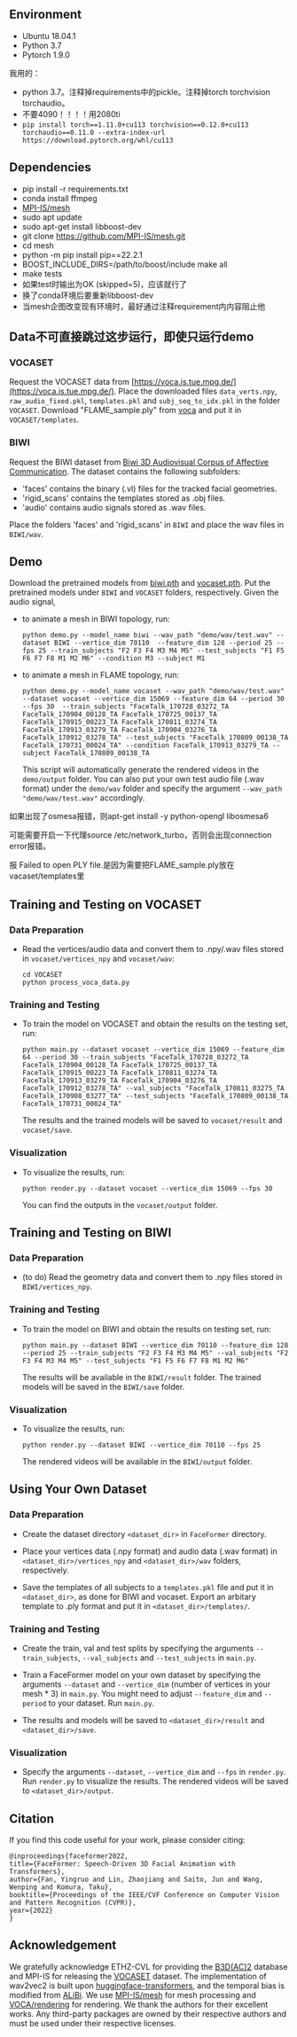 

## Environment

- Ubuntu 18.04.1
- Python 3.7
- Pytorch 1.9.0

我用的：
- python 3.7。注释掉requirements中的pickle。注释掉torch torchvision torchaudio。
- 不要4090！！！！用2080ti
- `pip install torch==1.11.0+cu113 torchvision==0.12.0+cu113 torchaudio==0.11.0 --extra-index-url https://download.pytorch.org/whl/cu113`

## Dependencies

- pip install -r requirements.txt
- conda install ffmpeg
- [MPI-IS/mesh](https://github.com/MPI-IS/mesh)
- sudo apt update
- sudo apt-get install libboost-dev
- git clone https://github.com/MPI-IS/mesh.git
- cd mesh
- python -m pip install pip==22.2.1
- BOOST_INCLUDE_DIRS=/path/to/boost/include make all
- make tests
- 如果test时输出为OK (skipped=5)，应该就行了
- 换了conda环境后要重新libboost-dev
- 当mesh企图改变现有环境时，最好通过注释requirement内内容阻止他


## Data不可直接跳过这步运行，即使只运行demo

### VOCASET

Request the VOCASET data from [https://voca.is.tue.mpg.de/](https://voca.is.tue.mpg.de/). Place the downloaded files `data_verts.npy`, `raw_audio_fixed.pkl`, `templates.pkl` and `subj_seq_to_idx.pkl` in the folder `VOCASET`. Download "FLAME_sample.ply" from [voca](https://github.com/TimoBolkart/voca/tree/master/template) and put it in `VOCASET/templates`.

### BIWI

Request the BIWI dataset from [Biwi 3D Audiovisual Corpus of Affective Communication](https://data.vision.ee.ethz.ch/cvl/datasets/b3dac2.en.html). The dataset contains the following subfolders:

- 'faces' contains the binary (.vl) files for the tracked facial geometries. 
- 'rigid_scans' contains the templates stored as .obj files. 
- 'audio' contains audio signals stored as .wav files. 

Place the folders 'faces' and 'rigid_scans' in `BIWI` and place the wav files in `BIWI/wav`.

## Demo

Download the pretrained models from [biwi.pth](https://drive.google.com/file/d/1WR1P25EE7Aj1nDZ4MeRsqdyGnGzmkbPX/view?usp=sharing) and [vocaset.pth](https://drive.google.com/drive/folders/1_XVYnBcca-8wD-zqAcaNKxwugBKn7hJe?usp=sharing). Put the pretrained models under `BIWI` and `VOCASET` folders, respectively. Given the audio signal,

- to animate a mesh in BIWI topology, run: 
	```
	python demo.py --model_name biwi --wav_path "demo/wav/test.wav" --dataset BIWI --vertice_dim 70110  --feature_dim 128 --period 25 --fps 25 --train_subjects "F2 F3 F4 M3 M4 M5" --test_subjects "F1 F5 F6 F7 F8 M1 M2 M6" --condition M3 --subject M1
	```

- to animate a mesh in FLAME topology, run: 
	```
	python demo.py --model_name vocaset --wav_path "demo/wav/test.wav" --dataset vocaset --vertice_dim 15069 --feature_dim 64 --period 30  --fps 30  --train_subjects "FaceTalk_170728_03272_TA FaceTalk_170904_00128_TA FaceTalk_170725_00137_TA FaceTalk_170915_00223_TA FaceTalk_170811_03274_TA FaceTalk_170913_03279_TA FaceTalk_170904_03276_TA FaceTalk_170912_03278_TA" --test_subjects "FaceTalk_170809_00138_TA FaceTalk_170731_00024_TA" --condition FaceTalk_170913_03279_TA --subject FaceTalk_170809_00138_TA
	```
	This script will automatically generate the rendered videos in the `demo/output` folder. You can also put your own test audio file (.wav format) under the `demo/wav` folder and specify the argument `--wav_path "demo/wav/test.wav"` accordingly.

如果出现了osmesa报错，则apt-get install -y python-opengl libosmesa6

可能需要开启一下代理source /etc/network_turbo，否则会出现connection error报错。

报 Failed to open PLY file.是因为需要把FLAME_sample.ply放在vacaset/templates里

## Training and Testing on VOCASET

###  Data Preparation

- Read the vertices/audio data and convert them to .npy/.wav files stored in `vocaset/vertices_npy` and `vocaset/wav`:

	```
	cd VOCASET
	python process_voca_data.py
	```

### Training and Testing

- To train the model on VOCASET and obtain the results on the testing set, run:

	```
	python main.py --dataset vocaset --vertice_dim 15069 --feature_dim 64 --period 30 --train_subjects "FaceTalk_170728_03272_TA FaceTalk_170904_00128_TA FaceTalk_170725_00137_TA FaceTalk_170915_00223_TA FaceTalk_170811_03274_TA FaceTalk_170913_03279_TA FaceTalk_170904_03276_TA FaceTalk_170912_03278_TA" --val_subjects "FaceTalk_170811_03275_TA FaceTalk_170908_03277_TA" --test_subjects "FaceTalk_170809_00138_TA FaceTalk_170731_00024_TA"
	```
	The results and the trained models will be saved to `vocaset/result` and `vocaset/save`.


### Visualization

- To visualize the results, run:

	```
	python render.py --dataset vocaset --vertice_dim 15069 --fps 30
	```
	You can find the outputs in the `vocaset/output` folder.

## Training and Testing on BIWI

###  Data Preparation

- (to do) Read the geometry data and convert them to .npy files stored in `BIWI/vertices_npy`.

### Training and Testing

- To train the model on BIWI and obtain the results on testing set, run:

	```
	python main.py --dataset BIWI --vertice_dim 70110 --feature_dim 128 --period 25 --train_subjects "F2 F3 F4 M3 M4 M5" --val_subjects "F2 F3 F4 M3 M4 M5" --test_subjects "F1 F5 F6 F7 F8 M1 M2 M6"
	```
	The results will be available in the `BIWI/result` folder. The trained models will be saved in the `BIWI/save` folder.

### Visualization

- To visualize the results, run:

	```
	python render.py --dataset BIWI --vertice_dim 70110 --fps 25
	```
	The rendered videos will be available in the `BIWI/output` folder.

## Using Your Own Dataset

###  Data Preparation

- Create the dataset directory `<dataset_dir>` in `FaceFormer` directory. 

- Place your vertices data (.npy format) and audio data (.wav format)  in `<dataset_dir>/vertices_npy` and `<dataset_dir>/wav` folders, respectively. 

- Save the templates of all subjects to a `templates.pkl` file and put it in `<dataset_dir>`, as done for BIWI and vocaset. Export an arbitary template to .ply format and put it in `<dataset_dir>/templates/`.

### Training and Testing

- Create the train, val and test splits by specifying the arguments `--train_subjects`, `--val_subjects` and `--test_subjects` in `main.py`. 

- Train a FaceFormer model on your own dataset by specifying the arguments `--dataset` and `--vertice_dim` (number of vertices in your mesh * 3) in `main.py`. You might need to adjust `--feature_dim` and `--period` to your dataset. Run `main.py`.

- The results and models will be saved to `<dataset_dir>/result` and `<dataset_dir>/save`.

### Visualization

- Specify the arguments `--dataset`, `--vertice_dim` and `--fps` in `render.py`. Run `render.py` to visualize the results. The rendered videos will be saved to `<dataset_dir>/output`.

## Citation

If you find this code useful for your work, please consider citing:
```
@inproceedings{faceformer2022,
title={FaceFormer: Speech-Driven 3D Facial Animation with Transformers},
author={Fan, Yingruo and Lin, Zhaojiang and Saito, Jun and Wang, Wenping and Komura, Taku},
booktitle={Proceedings of the IEEE/CVF Conference on Computer Vision and Pattern Recognition (CVPR)},
year={2022}
}
```

## Acknowledgement

We gratefully acknowledge ETHZ-CVL for providing the [B3D(AC)2](https://data.vision.ee.ethz.ch/cvl/datasets/b3dac2.en.html) database and MPI-IS for releasing the [VOCASET](https://voca.is.tue.mpg.de/) dataset. The implementation of wav2vec2 is built upon [huggingface-transformers](https://github.com/huggingface/transformers/blob/master/src/transformers/models/wav2vec2/modeling_wav2vec2.py), and the temporal bias is modified from [ALiBi](https://github.com/ofirpress/attention_with_linear_biases). We use [MPI-IS/mesh](https://github.com/MPI-IS/mesh) for mesh processing and [VOCA/rendering](https://github.com/TimoBolkart/voca) for rendering. We thank the authors for their excellent works. Any third-party packages are owned by their respective authors and must be used under their respective licenses.


